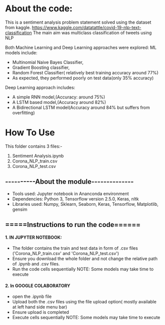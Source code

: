 
# About the code: 

This is a sentiment analysis problem statement solved using the dataset from kaggle.
https://www.kaggle.com/datatattle/covid-19-nlp-text-classification
The main aim was multiclass classification of tweets using NLP

Both Machine Learning and Deep Learning approaches were explored:
ML models include:
- Multinomial Naive Bayes Classifier, 
- Gradient Boosting classifier,
- Random Forest Classifier( relatively best training accuracy around 77%)
- As expected, they performed poorly on test data(only 35% accuracy)

Deep Learning approach includes:
- A simple RNN model,(Accuracy: around 75%)
- A LSTM based model,(Accuracy around 82%)
- A Bidirectional LSTM model(Accuracy around 84% but suffers from overfitting)

# How To Use

This folder contains 3 files:-
1. Sentiment Analysis.ipynb
2. Corona_NLP_train.csv 
3. Corona_NLP_test.csv


## ----------About the module--------------

- Tools used: Jupyter notebook in Ananconda environment
- Dependencies: Python 3, Tensorflow version 2.5.0, Keras, nltk
- Libraries used: Numpy, Sklearn, Seaborn, Keras, Tensorflow, Matplotlib, gensim

## =====Instructions to run the code======

#### 1. IN JUPYTER NOTEBOOK:
- The folder contains the train and test data in form of .csv files ('Corona_NLP_train.csv' and 'Corona_NLP_test.csv')
- Ensure you download the whole folder and not change the relative path of .ipynb and .csv files.
- Run the code cells sequentially 
NOTE: Some models may take time to execute

#### 2. In GOOGLE COLABORATORY
- open the .ipynb file
- Upload both the .csv files using the file upload option( mostly available at left hand side menu bar)
- Ensure upload is completed
- Execute cells sequentially
NOTE: Some models may take time to execute





